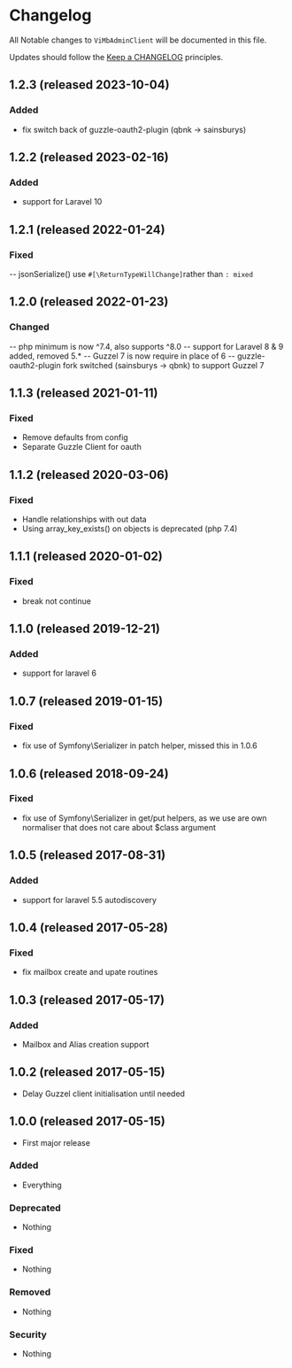 # Changelog

All Notable changes to `ViMbAdminClient` will be documented in this file.

Updates should follow the [Keep a CHANGELOG](http://keepachangelog.com/) principles.

## 1.2.3 (released 2023-10-04)

### Added
- fix switch back of guzzle-oauth2-plugin (qbnk -> sainsburys)

## 1.2.2 (released 2023-02-16)

### Added
- support for Laravel 10

## 1.2.1 (released 2022-01-24)

### Fixed
-- jsonSerialize() use `#[\ReturnTypeWillChange]`rather than `: mixed`

## 1.2.0 (released 2022-01-23)

### Changed
-- php minimum is now ^7.4, also supports ^8.0
-- support for Laravel 8 & 9 added, removed 5.*
-- Guzzel 7 is now require in place of 6
-- guzzle-oauth2-plugin fork switched (sainsburys -> qbnk) to support Guzzel 7

## 1.1.3 (released 2021-01-11)

### Fixed
- Remove defaults from config
- Separate Guzzle Client for oauth

## 1.1.2 (released 2020-03-06)

### Fixed
- Handle relationships with out data
- Using array_key_exists() on objects is deprecated (php 7.4)


## 1.1.1 (released 2020-01-02)

### Fixed
- break not continue

## 1.1.0 (released 2019-12-21)

### Added
- support for laravel 6

## 1.0.7 (released 2019-01-15)

### Fixed
- fix use of Symfony\Serializer in patch helper, missed this in 1.0.6


## 1.0.6 (released 2018-09-24)

### Fixed
- fix use of Symfony\Serializer in get/put helpers, as we use are own normaliser that does not care about $class argument


## 1.0.5 (released 2017-08-31)

### Added
- support for laravel 5.5 autodiscovery

## 1.0.4 (released 2017-05-28)

### Fixed
- fix mailbox create and upate routines

## 1.0.3 (released 2017-05-17)

### Added
- Mailbox and Alias creation support

## 1.0.2 (released 2017-05-15)

* Delay Guzzel client initialisation until needed

## 1.0.0 (released 2017-05-15)

* First major release

### Added
- Everything

### Deprecated
- Nothing

### Fixed
- Nothing

### Removed
- Nothing

### Security
- Nothing
